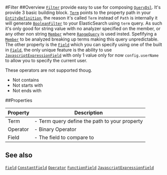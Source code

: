 #Filter
##Overview
[`Filter`](Filter.html) provide easy to use for composing [`QueryDsl`](QueryDsl.html). It's provide 3 basic building block. [`Term`](http://www.elasticsearch.org/guide/en/elasticsearch/reference/current/query-dsl-term-query.html) points to the  property path in your [`EntityDefinition`](EntityDefinition.html), the reason it's called `Term` instead of `Path` is internally it will generate [`BooleanFilter`](BooleanFilter.html) to your ElasticSearch using `term` query. As such it's only good for string value with no analyzer specified on the member, or any other non string [`Member`](Member.html) where [`RangeQuery`](http://www.elasticsearch.org/guide/en/elasticsearch/reference/current/query-dsl-range-query.html) is used insted. Spefifying a [`Member`](Member.html) to be analyzed breaking up terms making this query unpredictable. 
The other property is the [`Field`](Field.html) which you can specify using one of the built in [`Field`](Field.html), the only unique feature is the  ability to use [`JavascriptExpressionField`](JavascriptExpressionField.html) with only 1 value only for now `config.userName` to allow you to specify the current user.

These operators are not supported thoug.

* Not contains
* Not starts with
* Not ends with
 


##Properties
<table class="table table-condensed table-bordered">
    <thead>
<tr>
<th>Property</th>
<th>Description</th>
</tr>
</thead>
<tbody>
<tr><td>Term</td><td> - Term query define the path to your property</td></tr>
<tr><td>Operator</td><td> - Binary Operator </td></tr>
<tr><td>Field</td><td> - The field to compare to</td></tr>
</tbody></table>



## See also
[`Field`](Field.html)
[`ConstantField`](ConstantField.html)
[`Operator`](Operator.html)
[`FunctionField`](FunctionField.html)
[`JavascriptExpressionField`](JavascriptExpressionField.html)
